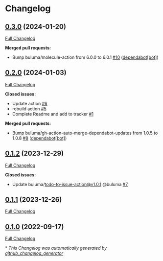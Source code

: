 # Changelog

## [0.3.0](https://github.com/buluma/ansible-role-aws_inspector/tree/0.3.0) (2024-01-20)

[Full Changelog](https://github.com/buluma/ansible-role-aws_inspector/compare/0.2.0...0.3.0)

**Merged pull requests:**

- Bump buluma/molecule-action from 6.0.0 to 6.0.1 [\#10](https://github.com/buluma/ansible-role-aws_inspector/pull/10) ([dependabot[bot]](https://github.com/apps/dependabot))

## [0.2.0](https://github.com/buluma/ansible-role-aws_inspector/tree/0.2.0) (2024-01-03)

[Full Changelog](https://github.com/buluma/ansible-role-aws_inspector/compare/0.1.2...0.2.0)

**Closed issues:**

- Update action [\#6](https://github.com/buluma/ansible-role-aws_inspector/issues/6)
- rebuild action [\#5](https://github.com/buluma/ansible-role-aws_inspector/issues/5)
- Complete Readme and add to tracker [\#1](https://github.com/buluma/ansible-role-aws_inspector/issues/1)

**Merged pull requests:**

- Bump buluma/gh-action-auto-merge-dependabot-updates from 1.0.5 to 1.0.8 [\#8](https://github.com/buluma/ansible-role-aws_inspector/pull/8) ([dependabot[bot]](https://github.com/apps/dependabot))

## [0.1.2](https://github.com/buluma/ansible-role-aws_inspector/tree/0.1.2) (2023-12-29)

[Full Changelog](https://github.com/buluma/ansible-role-aws_inspector/compare/0.1.1...0.1.2)

**Closed issues:**

- Update buluma/todo-to-issue-action@v1.0.1 @buluma [\#7](https://github.com/buluma/ansible-role-aws_inspector/issues/7)

## [0.1.1](https://github.com/buluma/ansible-role-aws_inspector/tree/0.1.1) (2023-12-26)

[Full Changelog](https://github.com/buluma/ansible-role-aws_inspector/compare/0.1.0...0.1.1)

## [0.1.0](https://github.com/buluma/ansible-role-aws_inspector/tree/0.1.0) (2022-09-17)

[Full Changelog](https://github.com/buluma/ansible-role-aws_inspector/compare/3744cd702546a035a4988d13384fe325600da6ef...0.1.0)



\* *This Changelog was automatically generated by [github_changelog_generator](https://github.com/github-changelog-generator/github-changelog-generator)*
